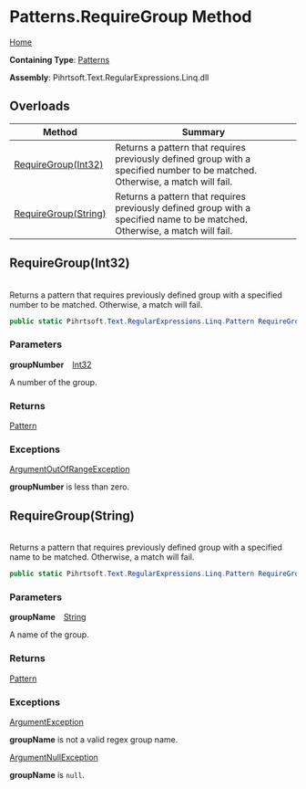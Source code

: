 # Patterns\.RequireGroup Method

[Home](../../../../../../README.md)

**Containing Type**: [Patterns](../README.md)

**Assembly**: Pihrtsoft\.Text\.RegularExpressions\.Linq\.dll

## Overloads

| Method | Summary |
| ------ | ------- |
| [RequireGroup(Int32)](#Pihrtsoft_Text_RegularExpressions_Linq_Patterns_RequireGroup_System_Int32_) | Returns a pattern that requires previously defined group with a specified number to be matched\. Otherwise, a match will fail\. |
| [RequireGroup(String)](#Pihrtsoft_Text_RegularExpressions_Linq_Patterns_RequireGroup_System_String_) | Returns a pattern that requires previously defined group with a specified name to be matched\. Otherwise, a match will fail\. |

## RequireGroup\(Int32\) <a name="Pihrtsoft_Text_RegularExpressions_Linq_Patterns_RequireGroup_System_Int32_"></a>

\
Returns a pattern that requires previously defined group with a specified number to be matched\. Otherwise, a match will fail\.

```csharp
public static Pihrtsoft.Text.RegularExpressions.Linq.Pattern RequireGroup(int groupNumber)
```

### Parameters

**groupNumber** &ensp; [Int32](https://docs.microsoft.com/en-us/dotnet/api/system.int32)

A number of the group\.

### Returns

[Pattern](../../Pattern/README.md)

### Exceptions

[ArgumentOutOfRangeException](https://docs.microsoft.com/en-us/dotnet/api/system.argumentoutofrangeexception)

**groupNumber** is less than zero\.

## RequireGroup\(String\) <a name="Pihrtsoft_Text_RegularExpressions_Linq_Patterns_RequireGroup_System_String_"></a>

\
Returns a pattern that requires previously defined group with a specified name to be matched\. Otherwise, a match will fail\.

```csharp
public static Pihrtsoft.Text.RegularExpressions.Linq.Pattern RequireGroup(string groupName)
```

### Parameters

**groupName** &ensp; [String](https://docs.microsoft.com/en-us/dotnet/api/system.string)

A name of the group\.

### Returns

[Pattern](../../Pattern/README.md)

### Exceptions

[ArgumentException](https://docs.microsoft.com/en-us/dotnet/api/system.argumentexception)

**groupName** is not a valid regex group name\.

[ArgumentNullException](https://docs.microsoft.com/en-us/dotnet/api/system.argumentnullexception)

**groupName** is `null`\.

